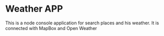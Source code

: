 # Weather APP
This is a node console application for search places and his weather.
It is connected with MapBox and Open Weather
